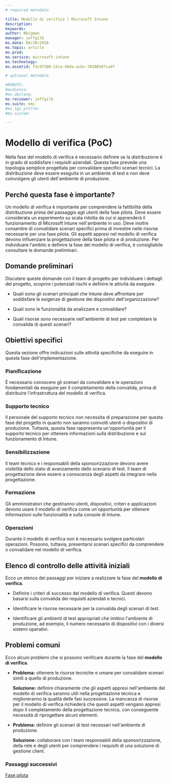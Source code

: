 ```yaml
---
# required metadata

title: Modello di verifica | Microsoft Intune
description:
keywords:
author: Nbigman
manager: jeffgilb
ms.date: 04/28/2016
ms.topic: article
ms.prod:
ms.service: microsoft-intune
ms.technology:
ms.assetid: f3c97380-23ca-40da-acbc-78108507cad7

# optional metadata

#ROBOTS:
#audience:
#ms.devlang:
ms.reviewer: jeffgilb
ms.suite: ems
#ms.tgt_pltfrm:
#ms.custom:

---
```


# Modello di verifica (PoC)
Nella fase del modello di verifica è necessario definire se la distribuzione è in grado di soddisfare i requisiti aziendali. Questa fase prevede una topologia semplice progettata per convalidare specifici scenari tecnici.  La distribuzione deve essere eseguita in un ambiente di test e non deve coinvolgere gli utenti dell'ambiente di produzione.

## Perché questa fase è importante?
Un modello di verifica è importante per comprendere la fattibilità della distribuzione prima del passaggio agli utenti della fase pilota. Deve essere considerata un esperimento su scala ridotta da cui si apprenderà il funzionamento di Microsoft Intune nell'ambiente in uso. Deve inoltre consentire di convalidare scenari specifici prima di investire nelle risorse necessarie per una fase pilota. Gli aspetti appresi nel modello di verifica devono influenzare la progettazione della fase pilota e di produzione.
Per individuare l'ambito e definire la fase del modello di verifica, è consigliabile consultare le domande preliminari.

## Domande preliminari
Discutere queste domande con il team di progetto per individuare i dettagli del progetto, scoprire i potenziali rischi e definire le attività da eseguire.

-   Quali sono gli scenari principali che Intune deve affrontare per soddisfare le esigenze di gestione dei dispositivi dell'organizzazione?

-   Quali sono le funzionalità da analizzare e convalidare?

-   Quali risorse sono necessarie nell'ambiente di test per completare la convalida di questi scenari?

## Obiettivi specifici
Questa sezione offre indicazioni sulle attività specifiche da eseguire in questa fase dell'implementazione.

### Pianificazione
È necessario conoscere gli scenari da convalidare e le operazioni fondamentali da eseguire per il completamento della convalida, prima di distribuire l'infrastruttura del modello di verifica.

### Supporto tecnico
Il personale del supporto tecnico non necessita di preparazione per questa fase del progetto in quanto non saranno coinvolti utenti o dispositivi di produzione. Tuttavia, questa fase rappresenta un'opportunità per il supporto tecnico per ottenere informazioni sulla distribuzione e sul funzionamento di Intune.

### Sensibilizzazione
Il team tecnico e i responsabili della sponsorizzazione devono avere visibilità dello stato di avanzamento dello scenario di test. Il team di progettazione deve essere a conoscenza degli aspetti da integrare nella progettazione.

### Formazione
Gli amministratori che gestiranno utenti, dispositivi, criteri e applicazioni devono usare il modello di verifica come un'opportunità per ottenere informazioni sulle funzionalità e sulla console di Intune.

### Operazioni
Durante il modello di verifica non è necessario svolgere particolari operazioni. Possono, tuttavia, presentarsi scenari specifici da comprendere o convalidare nel modello di verifica.

## Elenco di controllo delle attività iniziali
Ecco un elenco dei passaggi per iniziare a realizzare la fase del **modello di verifica**.

-   Definire i criteri di successo del modello di verifica. Questi devono basarsi sulla convalida dei requisiti aziendali e tecnici.

-   Identificare le risorse necessarie per la convalida degli scenari di test.

-   Identificare gli ambienti di test appropriati che imitino l'ambiente di produzione, ad esempio, il numero necessario di dispositivi con i diversi sistemi operativi.

## Problemi comuni
Ecco alcuni problemi che si possono verificare durante la fase del **modello di verifica**.

-   **Problema:** ottenere le risorse tecniche e umane per convalidare scenari simili a quello di produzione.

    **Soluzione:** definire chiaramente che gli aspetti appresi nell'ambiente del modello di verifica saranno utili nella progettazione tecnica e miglioreranno la qualità delle fasi successive. La mancanza di risorse per il modello di verifica richiederà che questi aspetti vengano appresi dopo il completamento della progettazione tecnica, con conseguente necessità di riprogettare alcuni elementi.

-   **Problema:** definire gli scenari di test necessari nell'ambiente di produzione.

    **Soluzione:** collaborare con i team responsabili della sponsorizzazione, della rete e degli utenti per comprendere i requisiti di una soluzione di gestione client.

### Passaggi successivi
[Fase pilota](pilot.md)


<!--HONumber=May16_HO1-->


